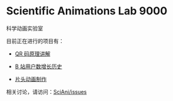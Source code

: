 # Scientific Animations Lab 9000

科学动画实验室

目前正在进行的项目有：

* [QR 码原理讲解](https://github.com/uupers/SciAni/tree/master/qr-code)

* [B 站用户数增长历史](https://github.com/uupers/SciAni/tree/master/bili-user-spider)

* [片头动画制作](https://github.com/uupers/SciAni/issues/8)

相关讨论，请访问：[SciAni/issues](https://github.com/uupers/SciAni/issues)
